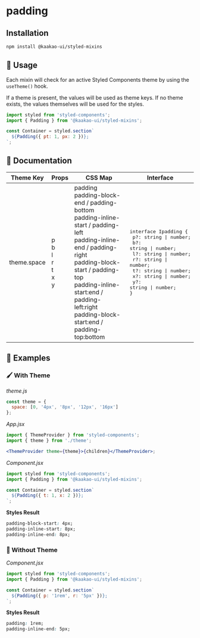 # padding

## Installation

```sh
npm install @kaakao-ui/styled-mixins
```

## 🔧 Usage

Each mixin will check for an active Styled Components theme by using the `useTheme()` hook.

If a theme is present, the values will be used as theme keys. If no theme exists, the values themselves will be used for the styles.

```jsx
import styled from 'styled-components';
import { Padding } from '@kaakao-ui/styled-mixins';

const Container = styled.section`
  ${Padding({ pt: 1, px: 2 })};
`;
```

## 📓 Documentation

| Theme Key   | Props                                       | CSS Map                                                                                                                                                                                                                                                                            | Interface                                                                                                                                                                                                                                  |
| ----------- | ------------------------------------------- | ---------------------------------------------------------------------------------------------------------------------------------------------------------------------------------------------------------------------------------------------------------------------------------- | ------------------------------------------------------------------------------------------------------------------------------------------------------------------------------------------------------------------------------------------ |
| theme.space | p<br />b<br />l<br />r<br />t<br />x<br />y | padding<br /> padding-block-end / padding-bottom<br /> padding-inline-start / padding-left<br /> padding-inline-end / padding-right<br /> padding-block-start / padding-top<br /> padding-inline-start:end / padding-left:right<br /> padding-block-start:end / padding-top:bottom | <pre>interface Ipadding {<br /> p?: string \| number;<br /> b?: string \| number;<br /> l?: string \| number;<br /> r?: string \| number;<br /> t?: string \| number;<br /> x?: string \| number;<br /> y?: string \| number;<br />}</pre> |

## 🚀 Examples

### 🖌️ With Theme

_theme.js_

```js
const theme = {
  space: [0, '4px', '8px', '12px', '16px']
};
```

_App.jsx_

```jsx
import { ThemeProvider } from 'styled-components';
import { theme } from './theme';

<ThemeProvider theme={theme}>{children}</ThemeProvider>;
```

_Component.jsx_

```jsx
import styled from 'styled-components';
import { Padding } from '@kaakao-ui/styled-mixins';

const Container = styled.section`
  ${Padding({ t: 1, x: 2 })};
`;
```

**Styles Result**

```css
padding-block-start: 4px;
padding-inline-start: 8px;
padding-inline-end: 8px;
```

### 🌈 Without Theme

_Component.jsx_

```jsx
import styled from 'styled-components';
import { Padding } from '@kaakao-ui/styled-mixins';

const Container = styled.section`
  ${Padding({ p: '1rem', r: '5px' })};
`;
```

**Styles Result**

```css
padding: 1rem;
padding-inline-end: 5px;
```
